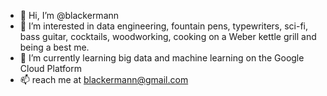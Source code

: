 - 👋 Hi, I’m @blackermann
- 👀 I’m interested in data engineering, fountain pens, typewriters, sci-fi, bass guitar, cocktails, woodworking, cooking on a Weber kettle grill and being a best me.
- 🌱 I’m currently learning big data and machine learning on the Google Cloud Platform
- 📫 reach me at blackermann@gmail.com

<!---
blackermann/blackermann is a ✨ special ✨ repository because its `README.md` (this file) appears on your GitHub profile.
You can click the Preview link to take a look at your changes.
--->
